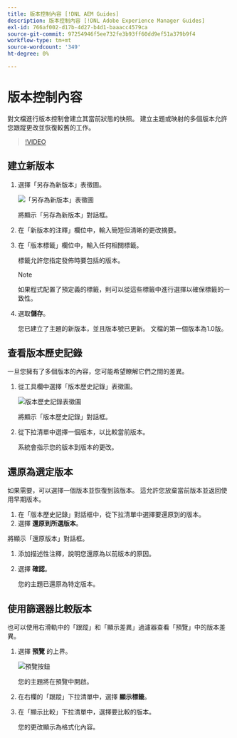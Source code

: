 ```yaml
---
title: 版本控制內容 [!DNL AEM Guides]
description: 版本控制內容 [!DNL Adobe Experience Manager Guides]
exl-id: 766af002-d17b-4d27-b4d1-baaacc4579ca
source-git-commit: 97254946f5ee732fe3b93ff60dd9ef51a379b9f4
workflow-type: tm+mt
source-wordcount: '349'
ht-degree: 0%

---
```


# 版本控制內容

對文檔進行版本控制會建立其當前狀態的快照。 建立主題或映射的多個版本允許您跟蹤更改並恢復較舊的工作。

>[!VIDEO](https://video.tv.adobe.com/v/336724?quality=12&learn=on)

## 建立新版本

1. 選擇「另存為新版本」表徵圖。

   ![「另存為新版本」表徵圖](images/common/save-as-new-version.png)

   將顯示「另存為新版本」對話框。

1. 在「新版本的注釋」欄位中，輸入簡短但清晰的更改摘要。
1. 在「版本標籤」欄位中，輸入任何相關標籤。

   標籤允許您指定發佈時要包括的版本。

   >[!NOTE]
   >
   >如果程式配置了預定義的標籤，則可以從這些標籤中進行選擇以確保標籤的一致性。

1. 選取&#x200B;**儲存**。

   您已建立了主題的新版本，並且版本號已更新。 文檔的第一個版本為1.0版。

## 查看版本歷史記錄

一旦您擁有了多個版本的內容，您可能希望瞭解它們之間的差異。

1. 從工具欄中選擇「版本歷史記錄」表徵圖。

   ![版本歷史記錄表徵圖](images/lesson-7/version-history.png)

   將顯示「版本歷史記錄」對話框。

1. 從下拉清單中選擇一個版本，以比較當前版本。

   系統會指示您的版本到版本的更改。

## 還原為選定版本

如果需要，可以選擇一個版本並恢復到該版本。 這允許您放棄當前版本並返回使用早期版本。

1. 在「版本歷史記錄」對話框中，從下拉清單中選擇要還原到的版本。
1. 選擇 **還原到所選版本**。

將顯示「還原版本」對話框。

1. 添加描述性注釋，說明您還原為以前版本的原因。
1. 選擇 **確認**。

   您的主題已還原為特定版本。

## 使用篩選器比較版本

也可以使用右滑軌中的「跟蹤」和「顯示差異」過濾器查看「預覽」中的版本差異。

1. 選擇 **預覽** 的上界。

   ![預覽按鈕](images/common/select-preview.png)

   您的主題將在預覽中開啟。

1. 在右欄的「跟蹤」下拉清單中，選擇 **顯示標籤**。
1. 在「顯示比較」下拉清單中，選擇要比較的版本。

   您的更改顯示為格式化內容。
